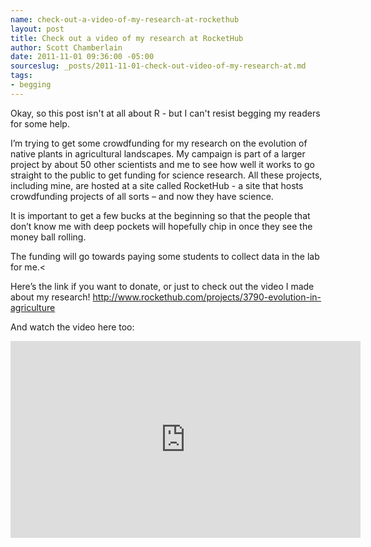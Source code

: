 ```yaml
---
name: check-out-a-video-of-my-research-at-rockethub
layout: post
title: Check out a video of my research at RocketHub
author: Scott Chamberlain
date: 2011-11-01 09:36:00 -05:00
sourceslug: _posts/2011-11-01-check-out-video-of-my-research-at.md
tags:
- begging
---
```


Okay, so this post isn't at all about R - but I can't resist begging my readers for some help.

I’m trying to get some crowdfunding for my research on the evolution of native plants in agricultural landscapes.  My campaign is part of a larger project by about 50 other scientists and me to see how well it works to go straight to the public to get funding for science research.  All these projects, including mine, are hosted at a site called RocketHub - a site that hosts crowdfunding projects of all sorts – and now they have science.

It is important to get a few bucks at the beginning so that the people that don’t know me with deep pockets will hopefully chip in once they see the money ball rolling.

The funding will go towards paying some students to collect data in the lab for me.<

Here’s the link if you want to donate, or just to check out the video I made about my research! <a href="http://www.rockethub.com/projects/3790-evolution-in-agriculture">http://www.rockethub.com/projects/3790-evolution-in-agriculture</a>

And watch the video here too:

<iframe allowfullscreen="" frameborder="0" height="315" src="http://www.youtube.com/embed/W1mQgK6xFn0" width="560"></iframe>
